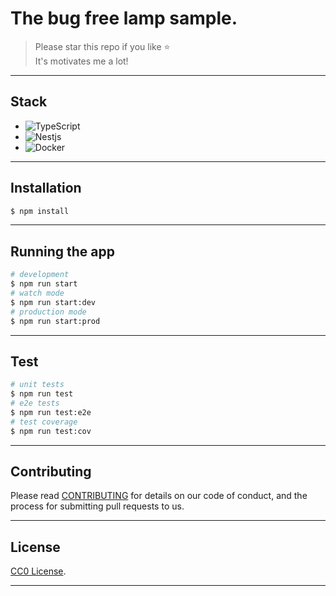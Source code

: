 # The bug free lamp sample.

> Please star this repo if you like ⭐ <br>
> It's motivates me a lot!

---
## Stack

  - ![TypeScript](https://img.shields.io/badge/-TypeScript-007ACC?style=flat-square&logo=typescript&logoColor=white)
  - ![Nestjs](https://img.shields.io/badge/-Nestjs-red?style=flat-square&logo=Nestjs)
  - ![Docker](https://img.shields.io/badge/-Docker-46a2f1?style=flat-square&logo=docker&logoColor=white)

---
## Installation
```bash
$ npm install
```
---
## Running the app

```bash
# development
$ npm run start
# watch mode
$ npm run start:dev
# production mode
$ npm run start:prod
```
---
## Test

```bash
# unit tests
$ npm run test
# e2e tests
$ npm run test:e2e
# test coverage
$ npm run test:cov
```
---
## Contributing

Please read [CONTRIBUTING](CONTRIBUTING.md) for details on our code of conduct, and the process for submitting pull requests to us.

---
## License

[CC0 License](LICENSE).

---
